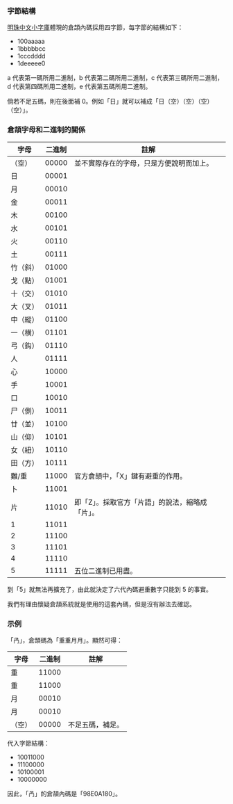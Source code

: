 ### 字節結構
[明珠中文小字庫](http://www.cbflabs.com/down/show.php?id=62)體現的倉頡內碼採用四字節，每字節的結構如下：
- 100aaaaa
- 1bbbbbcc
- 1cccdddd
- 1deeeee0

a 代表第一碼所用二進制，b 代表第二碼所用二進制，c 代表第三碼所用二進制，d 代表第四碼所用二進制，e 代表第五碼所用二進制。

倘若不足五碼，則在後面補 0。例如「日」就可以補成「日（空）（空）（空）（空）」。

### 倉頡字母和二進制的關係
|字母|二進制|註解|
|-|-|-|
|（空）|00000|並不實際存在的字母，只是方便說明而加上。|
|日|00001||
|月|00010||
|金|00011||
|木|00100||
|水|00101||
|火|00110||
|土|00111||
|竹（斜）|01000||
|戈（點）|01001||
|十（交）|01010||
|大（叉）|01011||
|中（縱）|01100||
|一（横）|01101||
|弓（鈎）|01110||
|人|01111||
|心|10000||
|手|10001||
|口|10010||
|尸（側）|10011||
|廿（並）|10100||
|山（仰）|10101||
|女（紐）|10110||
|田（方）|10111||
|難/重|11000|官方倉頡中，「X」鍵有避重的作用。|
|卜|11001||
|片|11010|即「Z」。採取官方「片語」的說法，縮略成「片」。|
|1|11011||
|2|11100||
|3|11101||
|4|11110||
|5|11111|五位二進制已用盡。|

到「5」就無法再擴充了，由此就決定了六代內碼避重數字只能到 5 的事實。

我們有理由懷疑倉頡系統就是使用的這套內碼，但是沒有辦法去確認。

### 示例
「冎」，倉頡碼為「重重月月」。顯然可得：

|字母|二進制|註解|
|-|-|-|
|重|11000||
|重|11000||
|月|00010||
|月|00010||
|（空）|00000|不足五碼，補足。|

代入字節結構：
- 10011000
- 11100000
- 10100001
- 10000000

因此，「冎」的倉頡內碼是「98E0A180」。
